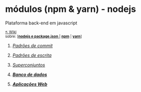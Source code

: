 # módulos (npm & yarn) - nodejs
Plataforma back-end em javascript

<sub>[:arrow_upper_left: Wiki](../README.md)</br> sobre: \[[**nodejs e package.json** ](nodejs/readme.md) \| [**npm**](nodejs/npm/readme.md) \| [**yarn**](nodejs/yarn/readme.md)\]<sub>



1. [*Padrões de commit*](padraocommit/readme.md)

1. [*Padrões de escrita*](padroescodigo/readme.md)

2. [*Superconjuntos*](supersets/readme.md)

3. [***Banco de dados***](databases/readme.md)

4. [***Aplicações Web***](web/readme.md)

<sup></sup>
---

